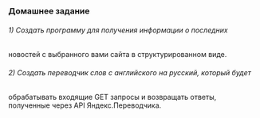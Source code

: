 ### Домашнее задание

###### 1) Создать программу для получения информации о последних

новостей с выбранного вами сайта в структурированном виде.

###### 2) Создать переводчик слов с английского на русский, который будет

обрабатывать входящие GET запросы и возвращать ответы,
полученные через API Яндекс.Переводчика.
